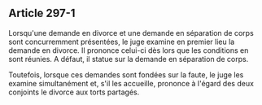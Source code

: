 Article 297-1
----
Lorsqu'une demande en divorce et une demande en séparation de corps sont
concurremment présentées, le juge examine en premier lieu la demande en divorce.
Il prononce celui-ci dès lors que les conditions en sont réunies. A défaut, il
statue sur la demande en séparation de corps.

Toutefois, lorsque ces demandes sont fondées sur la faute, le juge les examine
simultanément et, s'il les accueille, prononce à l'égard des deux conjoints le
divorce aux torts partagés.

